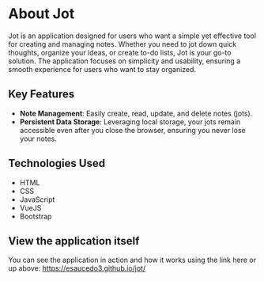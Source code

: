 # About Jot

Jot is an application designed for users who want a simple yet effective tool for creating and managing notes. Whether you need to jot down quick thoughts, organize your ideas, or create to-do lists, Jot is your go-to solution. The application focuses on simplicity and usability, ensuring a smooth experience for users who want to stay organized.

## Key Features

- **Note Management**: Easily create, read, update, and delete notes (jots).
- **Persistent Data Storage**: Leveraging local storage, your jots remain accessible even after you close the browser, ensuring you never lose your notes.

## Technologies Used

- HTML
- CSS
- JavaScript
- VueJS
- Bootstrap

## View the application itself
You can see the application in action and how it works using the link here or up above: https://esaucedo3.github.io/jot/
